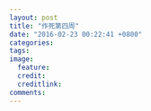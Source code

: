 ```yaml
---
layout: post
title: "作死第四周"
date: "2016-02-23 00:22:41 +0800"
categories: 
tags: 
image: 
  feature: 
  credit: 
  creditlink: 
comments: 
---
```


